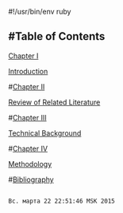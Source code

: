 #!/usr/bin/env ruby

#Table of Contents 
-----------------
[Chapter I](#chapter1)

[Introduction](#introduction)
	
#[Chapter II](#chapterII)

[Review of Related Literature](#reviewofrelatedliterature)
	
#[Chapter III](#chapterIII)

[Technical Background](#technicalbackground)
	
#[Chapter IV](#chapterIV)

[Methodology](#methodology)
	
#[Bibliography](#bibliography)

                                                                                                                                             Вс. марта 22 22:51:46 MSK 2015



